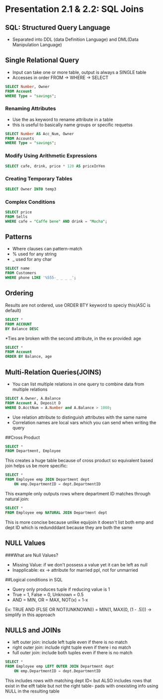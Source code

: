 # Presentation 2.1 & 2.2: SQL Joins

## SQL: Structured Query Language
* Separated into DDL (data Definition Language) and DML(Data Manipulation Language)
  
## Single Relational Query
* Input can take one or more table, output is always a SINGLE table
*  Accesses in order FROM -> WHERE -> SELECT
  
```SQL
SELECT Number, Owner
FROM Account
WHERE Type = "savings";
```
### Renaming Attributes
* Use the as keyword to rename attribute in a table
* this is useful to basically name groups or specific requetss
```SQL
SELECT Number AS Acc_Num, Owner
FROM Accounts
WHERE Type = "savings";
```
### Modify Using Arithmetic Expressions
```SQL
SELECT cafe, drink, price * 120 AS priceInYen
```
### Creating Temporary Tables
```SQL
SELECT Owner INTO temp3 
```

### Complex Conditions
```SQL
SELECT price
FROM Sells
WHERE cafe = "Caffe bene" AND drink = "Mocha";
```

## Patterns
* Where clauses can pattern-match
* % used for any string
* _ used for any char
```SQL
SELECT name
FROM Customers
WHERE phone LIKE '%555-_ _ _ _';
```

## Ordering
Results are not ordered, use ORDER BTY keyword to speciy this(ASC is default)
```SQL
SELECT * 
FROM ACCOUNT
BY Balance DESC
```
*Ties are broken with the second attribute, in the ex provided: age
```SQL
SELECT * 
FROM Account
ORDER BY Balance, age
```

## Multi-Relation Queries(JOINS)
* You can list multiple relations in one query to combine data from multiple relations
```SQL
SELECT A.Owner, A.Balance
FROM Account A, Deposit D
WHERE D.AcctNum = A.Number and A.Balance > 1000;
```
* Use relation attribute to distinguish attributes with the same name
* Correlation names are local vars which you can send when writing the query

##Cross Product
```SQL 
SELECT * 
FROM Department, Employee
```
This creates a huge table because of cross product so equivalent based join helps us be more specific:
```SQL
SELECT * 
FROM Employee emp JOIN Department dept
    ON emp.DepartmentID = dept.DepartmentID
```
This example only outputs rows where department ID matches through natural join:
```SQL
SELECT *
FROM Employee emp NATURAL JOIN Department dept 
```
This is more concise because unlike equijoin it doesn't list both emp and dept ID which is redundddant because they are both the same

## NULL Values
###What are Null Values?
* Missing Value: if we don't possess a value yet it can be left as null
* Inapplicable: ex -> attribute for married ppl, not for unmarried

##Logical conditions in SQL
* Query only produces tuple if reducing value is 1
* True = 1, False = 0, Unknown = 0.5
* AND = MIN, OR = MAX, NOT(x) = 1-x

Ex: TRUE AND (FLSE OR NOT(UNKNOWN)) = MIN(1, MAX(0, (1 - .5))) -> simplify in this approach

## NULLS and JOINs
* left outer join: include left tuple even if there is no match
* right outer join: include right tuple even if there i no match
* full outer join: include both tuples even if there is no match

```SQL
SELECT * 
FROM Employee emp LEFT OUTER JOIN Department dept
    ON emp.DepartmentID = dept.DepartmentID
```

This includes rows with matching dept ID< but ALSO includes rows that exist in the elft table but not the right table- pads with onexisting info using NULL in the resulting table